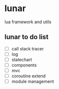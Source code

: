 # lunar
lua framework and utils

## lunar to do list
- [ ] call stack tracer
- [ ] log
- [ ] statechart
- [ ] components
- [ ] mvc
- [ ] coroutine extend
- [ ] module management 